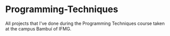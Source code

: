 # Programming-Techniques
 All projects that I've done during the Programming Techniques course taken at the campus Bambuí of IFMG.
